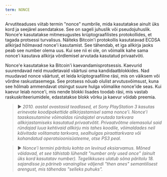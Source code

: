 ```yaml
---
term: NONCE
---
```


Arvutiteaduses viitab termin "nonce" numbrile, mida kasutatakse ainult üks kord ja seejärel asendatakse. See on sageli juhuslik või pseudojuhuslik. Nonce'e kasutatakse mitmesugustes krüptograafilistes protokollides, et tagada protsessi turvalisus. Näiteks Bitcoin'i protokollis kasutatavad ECDSA allkirjad hõlmavad nonce'i kasutamist. See tähendab, et iga allkirja jaoks peab see number olema uus. Kui see nii ei ole, on võimalik kahe sama nonce'i kasutava allkirja võrdlemisel arvutada kasutatud privaatvõti.

Nonce'e kasutatakse ka Bitcoin'i kaevandamisprotsessis. Kaevurid suurendavad neid muudetavaid väärtusi oma kandidaatblokkides. Nad muudavad nonce väärtust, et leida krüptograafiline räsi, mis on väiksem või võrdne raskustasemega. See protsess nõuab olulist arvutusvõimsust, kuna see hõlmab ammendavat otsingut suure hulga võimalike nonce'ide seas. Kui kaevur leiab nonce'i, mis nende blokki lisades toodab räsi, mis vastab raskuskriteeriumidele, edastatakse blokk võrku ja kaevur võidab preemia.

> ► *2010. aastal avastasid teadlased, et Sony PlayStation 3 kasutas erinevate koodipakettide allkirjastamisel sama nonce'i. Nonce'i taaskasutamine võimaldas ründajatel arvutada tarkvara allkirjastamiseks kasutatud privaatvõtit. Privaatvõtme olemasolul said ründajad luua kehtivaid allkirju mis tahes koodile, võimaldades neil käivitada volitamata tarkvara, sealhulgas piraattarkvara või kohandatud operatsioonisüsteeme, otse PS3 peal.*

> ► *Nonce'i termini päritolu kohta on levinud eksiarvamus. Mõned väidavad, et see tähistab lühendit "number only used once" (ainult üks kord kasutatav number). Tegelikkuses ulatub sõna päritolu 18. sajandisse ja pärineb vanainglise väljendi "then anes" semantilisest arengust, mis tähendas "selleks puhuks".*